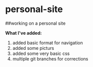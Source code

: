 # personal-site

##working on a personal site


**What I've added:**

1. added basic format for navigation
1. added some picturs
1. added some very basic css
1. multiple git branches for corrections
